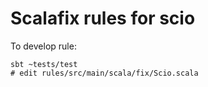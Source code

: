 # Scalafix rules for scio

To develop rule:
```
sbt ~tests/test
# edit rules/src/main/scala/fix/Scio.scala
```
